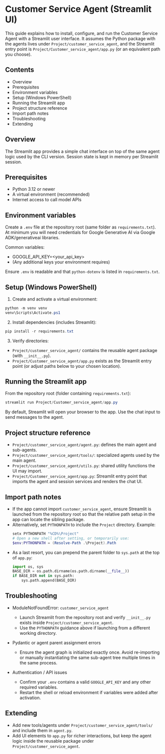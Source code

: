 # Customer Service Agent (Streamlit UI)

This guide explains how to install, configure, and run the Customer Service Agent with a Streamlit user interface. It assumes the Python package with the agents lives under `Project/customer_service_agent`, and the Streamlit entry point is `Project/Customer_service_agent/app.py` (or an equivalent path you choose).

## Contents
- Overview
- Prerequisites
- Environment variables
- Setup (Windows PowerShell)
- Running the Streamlit app
- Project structure reference
- Import path notes
- Troubleshooting
- Extending

## Overview
The Streamlit app provides a simple chat interface on top of the same agent logic used by the CLI version. Session state is kept in memory per Streamlit session.

## Prerequisites
- Python 3.12 or newer
- A virtual environment (recommended)
- Internet access to call model APIs

## Environment variables
Create a `.env` file at the repository root (same folder as `requirements.txt`). At minimum you will need credentials for Google Generative AI via Google ADK/generativeai libraries.

Common variables:
- GOOGLE_API_KEY=<your_api_key>
- (Any additional keys your environment requires)

Ensure `.env` is readable and that `python-dotenv` is listed in `requirements.txt`.

## Setup (Windows PowerShell)
1) Create and activate a virtual environment:
```powershell
python -m venv venv
venv\Scripts\Activate.ps1
```

2) Install dependencies (includes Streamlit):
```powershell
pip install -r requirements.txt
```

3) Verify directories:
- `Project/customer_service_agent/` contains the reusable agent package (with `__init__.py`).
- `Project/Customer_service_agent/app.py` exists as the Streamlit entry point (or adjust paths below to your chosen location).

## Running the Streamlit app
From the repository root (folder containing `requirements.txt`):
```powershell
streamlit run Project/Customer_service_agent/app.py
```
By default, Streamlit will open your browser to the app. Use the chat input to send messages to the agent.

## Project structure reference
- `Project/customer_service_agent/agent.py`: defines the main agent and sub-agents.
- `Project/customer_service_agent/tools/`: specialized agents used by the main agent.
- `Project/customer_service_agent/utils.py`: shared utility functions the UI may import.
- `Project/Customer_service_agent/app.py`: Streamlit entry point that imports the agent and session services and renders the chat UI.

## Import path notes
- If the app cannot import `customer_service_agent`, ensure Streamlit is launched from the repository root so that the relative path setup in the app can locate the sibling package.
- Alternatively, set `PYTHONPATH` to include the `Project` directory. Example:
  ```powershell
  setx PYTHONPATH "%CD%\Project"
  # Open a new shell after setting, or temporarily use:
  $env:PYTHONPATH = (Resolve-Path .\Project).Path
  ```
- As a last resort, you can prepend the parent folder to `sys.path` at the top of `app.py`:
  ```python
  import os, sys
  BASE_DIR = os.path.dirname(os.path.dirname(__file__))
  if BASE_DIR not in sys.path:
      sys.path.append(BASE_DIR)
  ```

## Troubleshooting
- ModuleNotFoundError: `customer_service_agent`
  - Launch Streamlit from the repository root and verify `__init__.py` exists inside `Project/customer_service_agent`.
  - Use the `PYTHONPATH` guidance above if launching from a different working directory.

- Pydantic or agent parent assignment errors
  - Ensure the agent graph is initialized exactly once. Avoid re-importing or manually instantiating the same sub-agent tree multiple times in the same process.

- Authentication / API issues
  - Confirm your `.env` contains a valid `GOOGLE_API_KEY` and any other required variables.
  - Restart the shell or reload environment if variables were added after activation.

## Extending
- Add new tools/agents under `Project/customer_service_agent/tools/` and include them in `agent.py`.
- Add UI elements to `app.py` for richer interactions, but keep the agent logic inside the reusable package under `Project/customer_service_agent`.
